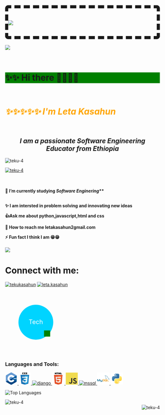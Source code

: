 

<h1  style="border: 10px dashed;border-radius:10px">

<img src="https://media.tenor.com/M4rm7V4kEOsAAAAi/welcome-welcome-to-my-profile.gif"></h1>

<p style="border-raduis:10px;border-syle:10px dotted"><img src="https://media1.tenor.com/m/2fXbn6Xtt0UAAAAd/software-software-development.gif"></p><br>
<h1 style="background-color:green;text-alignment:center"> ✨✨ Hi there 👏👏🤳🤳</h1><br>

<h1 align="center;"><em style="color:orange">  ✨✨✨✨✨   I'm Leta Kasahun</em></h1><br>

<h2 align="center"> <em>I am  a passionate Software Engineering Educator from Ethiopia</em></h2>

<p align="left"> <img src="https://komarev.com/ghpvc/?username=teku-4&label=Profile%20views&color=0e75b6&style=flat" alt="teku-4" /> </p>

<p align="left"> <a href="https://github.com/ryo-ma/github-profile-trophy"><img src="https://github-profile-trophy.vercel.app/?username=teku-4" alt="teku-4" /></a> </p>

<p align="left"> <a href="https://twitter.com/" target="blank"><img src="https://img.shields.io/twitter/follow/?logo=twitter&style=for-the-badge" alt="" /></a> </p>

<h4>
  🌱 I’m currently studying<em><marked> Software Enginering</marked></em>**<br><br>
  

  ✨ I am intersted in problem solving and innovating new ideas<br>
 
  👍Ask me about **python,javascript,html and css**<br>

  🌹 How to reach me **letakasahun2gmail.com**<br>

⚡ Fun fact **I think I am 😁😁**</h4>
 <p><img src="https://media.tenor.com/8N32AB5HVz0AAAAj/when-we-connect-we-thrive-thrive.gif"></p>

<h1 align="left"><strong>Connect with me:</strong></h1>
<p align="left">
<a href="https://linkedin.com/in/tekukasahun" target="blank"><img align="center" src="https://raw.githubusercontent.com/rahuldkjain/github-profile-readme-generator/master/src/images/icons/Social/linked-in-alt.svg" alt="tekukasahun" height="30" width="40" /></a>
<a href="https://instagram.com/leta.kasahun" target="blank"><img align="center" src="https://raw.githubusercontent.com/rahuldkjain/github-profile-readme-generator/master/src/images/icons/Social/instagram.svg" alt="leta.kasahun" height="30" width="40" /></a>
</p>
<p><svg width="200" height="200" viewBox="0 0 200 200" xmlns="http://www.w3.org/2000/svg">
  <circle cx="100" cy="100" r="40" fill="blue">
    <animate attributeName="r" from="40" to="60" dur="0.5s" begin="0s" repeatCount="indefinite" />
    <animate attributeName="fill" from="blue" to="cyan" dur="0.5s" begin="0s" repeatCount="indefinite" />
  </circle>
  <rect x="90" y="90" width="20" height="20" fill="green">
    <animate attributeName="x" from="90" to="130" dur="1s" begin="0s" repeatCount="indefinite" />
    <animate attributeName="y" from="90" to="130" dur="1s" begin="0s" repeatCount="indefinite" />
  </rect>
  <text x="50%" y="50%" text-anchor="middle" fill="white" font-size="20" dy=".3em">Tech</text>
</svg>
</p>
<h3 align="left">Languages and Tools:</h3>
<p align="left"> <a href="https://www.w3schools.com/cpp/" target="_blank" rel="noreferrer"> <img src="https://raw.githubusercontent.com/devicons/devicon/master/icons/cplusplus/cplusplus-original.svg" alt="cplusplus" width="40" height="40"/> </a>     <a href="https://www.w3schools.com/css/" target="_blank" rel="noreferrer"> <img src="https://raw.githubusercontent.com/devicons/devicon/master/icons/css3/css3-original-wordmark.svg" alt="css3" width="40" height="40"/> </a>    <a href="https://www.djangoproject.com/" target="_blank" rel="noreferrer">   <img src="https://cdn.worldvectorlogo.com/logos/django.svg" alt="django" width="40" height="40"/> </a>   <a href="https://www.w3.org/html/" target="_blank" rel="noreferrer"> <img src="https://raw.githubusercontent.com/devicons/devicon/master/icons/html5/html5-original-wordmark.svg" alt="html5" width="40" height="40"/> </a> <a href="https://developer.mozilla.org/en-US/docs/Web/JavaScript" target="_blank" rel="noreferrer">  <img src="https://raw.githubusercontent.com/devicons/devicon/master/icons/javascript/javascript-original.svg" alt="javascript" width="40" height="40"/> </a>   <a href="https://www.microsoft.com/en-us/sql-server" target="_blank" rel="noreferrer"> <img src="https://www.svgrepo.com/show/303229/microsoft-sql-server-logo.svg" alt="mssql" width="40" height="40"/> </a>   <a href="https://www.mysql.com/" target="_blank" rel="noreferrer"> <img src="https://raw.githubusercontent.com/devicons/devicon/master/icons/mysql/mysql-original-wordmark.svg" alt="mysql" width="40" height="40"/> </a>   <a href="https://www.python.org" target="_blank" rel="noreferrer"> <img src="https://raw.githubusercontent.com/devicons/devicon/master/icons/python/python-original.svg" alt="python" width="40" height="40"/> </a> </p>


![Top Languages](https://github-readme-stats.vercel.app/api/top-langs/?username=teku-4&layout=compact&theme=radical)





<!--<h3 align="left">Support:</h3>
<p><a href="https://www.buymeacoffee.com/teku-4"> <img align="left" src="https://cdn.buymeacoffee.com/buttons/v2/default-yellow.png" height="50" width="210" alt="teku-4" /></a><a href="https://ko-fi.com/teku-4"> <img align="left" src="https://cdn.ko-fi.com/cdn/kofi3.png?v=3" height="50" width="210" alt="teku-4" /></a></p><br><br>
<p><img align="left" src="https://github-readme-stats.vercel.app/api/top-langs?username=teku-4&show_icons=true&locale=en&layout=compact" alt="teku-4" /></p>-->
<div>
&nbsp;<img align="left" src="https://github-readme-stats.vercel.app/api?username=teku-4&show_icons=true&locale=en" alt="teku-4" >
</div>
<span><img align="right" src="https://github-readme-streak-stats.herokuapp.com/?user=teku-4&" alt="teku-4" /></span>
  
<!--<p><img src="https://media.tenor.com/FDjw8WTZsWkAAAAj/thank-you-thankyou.gif"></p>





**teku-4/teku-4** is a ✨ _special_ ✨ repository because its `README.md` (this file) appears on your GitHub profile.

Here are some ideas to get you started:

- 🔭 I’m currently working on ...
- 🌱 I’m currently learning ...
- 👯 I’m looking to collaborate on ...
- 🤔 I’m looking for help with ...
- 💬 Ask me about ...
- 📫 How to reach me: ...
- 😄 Pronouns: ...
- ⚡ Fun fact: ...
-->
